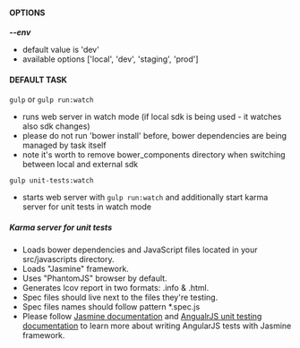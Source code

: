 #### OPTIONS 

_**--env**_

 + default value is 'dev'
 + available options ['local', 'dev', 'staging', 'prod'] 
  
#### DEFAULT TASK

`gulp` or `gulp run:watch` 

   + runs web server in watch mode (if local sdk is being used - it watches also sdk changes)   
   + please do not run 'bower install' before, bower dependencies are being managed by task itself
   + note it's worth to remove bower_components directory when switching between local and external sdk
     
     
`gulp unit-tests:watch`
   +  starts web server with `gulp run:watch` and additionally start karma server for unit tests in watch mode

##### Karma server for unit tests

* Loads bower dependencies and JavaScript files located in your src/javascripts directory.
* Loads "Jasmine" framework.
* Uses "PhantomJS" browser by default.
* Generates lcov report in two formats: .info & .html.
* Spec files should live next to the files they're testing.
* Spec files names should follow pattern *.spec.js                                                     
* Please follow [Jasmine documentation](https://jasmine.github.io/2.5/introduction) and  [AngualrJS unit testing documentation](https://docs.angularjs.org/guide/unit-testing) to learn more about writing AngularJS tests with Jasmine framework.